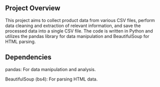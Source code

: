 <h2>Project Overview</h2>
This project aims to collect product data from various CSV files, perform data cleaning and extraction of relevant information, and save the processed data into a single CSV file. The code is written in Python and utilizes the pandas library for data manipulation and BeautifulSoup for HTML parsing.

<h2>Dependencies</h2>
<p>pandas: For data manipulation and analysis.</p>
<p>BeautifulSoup (bs4): For parsing HTML data.</p>

